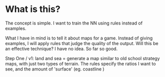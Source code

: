 What is this?
=============

The concept is simple.  I want to train the NN using rules instead of examples.

What I have in mind is to tell it about maps for a game.  Instead of giving examples, 
I will apply rules that judge the quality of the output.  Will this be an effective 
technique?  I have no idea.  So far so good.

Step One / v1: land and sea = generate a map similar to old school strategy maps, 
    with just two types of terrain.  The rules specify the ratios I want to see,
    and the amount of 'surface' (eg. coastline )
